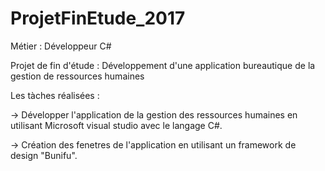 # ProjetFinEtude_2017

Métier : Développeur C# 

Projet de fin d'étude : Développement d'une application bureautique de la gestion de ressources humaines

Les tàches réalisées : 

-> Développer l'application de la gestion des ressources humaines en utilisant Microsoft visual studio avec le langage C#.

-> Création des fenetres de l'application en utilisant un framework de design "Bunifu".
